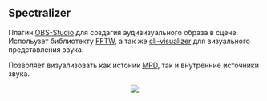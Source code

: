 ## Spectralizer

Плагин [OBS-Studio](https://obsproject.com/) для создагия аудивизуального образа в сцене.
Испольузет библиотекту [FFTW](http://fftw.org/), а так же [cli-visualizer](https://github.com/dpayne/cli-visualizer) для визуального представления звука.

Позволяет визуализовать как истоник [MPD](https://www.musicpd.org/), так и внутренние источники звука.
<p align="center"><img src="https://i.imgur.com/nQm2DVn.jpg"></p>
